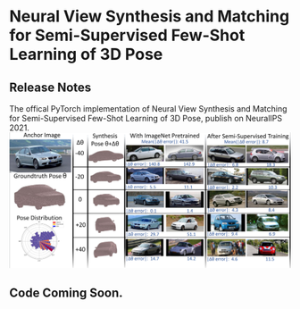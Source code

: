 #  Neural View Synthesis and Matching for Semi-Supervised Few-Shot Learning of 3D Pose
## Release Notes
The offical PyTorch implementation of Neural View Synthesis and Matching for Semi-Supervised Few-Shot Learning of 3D Pose, publish on NeuralIPS 2021.
![Example figure](https://github.com/Angtian/NeuralVS/blob/main/MatchingForPose.png)

## Code Coming Soon.
